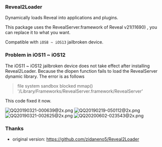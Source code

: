 ### Reveal2Loader
Dynamically loads Reveal into applications and plugins.

This package uses the RevealServer.framework of Reveal v21(11690) , you can replace it to what you want.

Compatible with `iOS8 ~ iOS13` jailbroken device.

### Problem in iOS11 ~ iOS12
The iOS11 ~ iOS12 jailbroken device does not take effect after installing Reveal2Loader. Because the dlopen function fails to load the RevealServer dynamic library. The error is as follows
> file system sandbox blocked mmap() '/Library/Frameworks/RevealServer.framework/RevealServer'

This code fixed it now.

![QQ20190321-000639@2x.png](https://github.com/lemon4ex/Reveal2Loader/blob/master/QQ20190321-000639@2x.png)
![QQ20190219-050112@2x.png](https://github.com/lemon4ex/Reveal2Loader/blob/master/QQ20190219-050112@2x.png)
![QQ20190321-002625@2x.png](https://github.com/lemon4ex/Reveal2Loader/blob/master/QQ20190321-002625@2x.png)
![QQ20200602-023543@2x.png](https://github.com/lemon4ex/Reveal2Loader/blob/master/QQ20200602-023543@2x.png)

### Thanks
* original version: https://github.com/zidaneno5/Reveal2Loader

